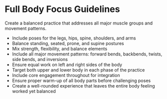 # Full Body Focus Guidelines

Create a balanced practice that addresses all major muscle groups and movement patterns.

- Include poses for the legs, hips, spine, shoulders, and arms
- Balance standing, seated, prone, and supine postures
- Mix strength, flexibility, and balance elements
- Include all major movement patterns: forward bends, backbends, twists, side bends, and inversions
- Ensure equal work on left and right sides of the body
- Target both upper and lower body in each phase of the practice
- Include core engagement throughout for integration
- Ensure proper warm-up of all body parts before challenging poses
- Create a well-rounded experience that leaves the entire body feeling worked yet balanced 